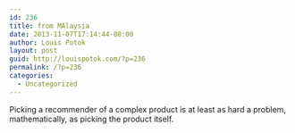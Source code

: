 ```yaml
---
id: 236
title: from MAlaysia
date: 2013-11-07T17:14:44-08:00
author: Louis Potok
layout: post
guid: http://louispotok.com/?p=236
permalink: /?p=236
categories:
  - Uncategorized
---
```

Picking a recommender of a complex product is at least as hard a problem, mathematically, as picking the product itself.